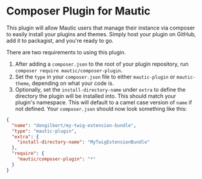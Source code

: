 # Composer Plugin for Mautic

This plugin will allow Mautic users that manage their instance via composer to easily install your plugins and themes.
Simply host your plugin on GitHub, add it to packagist, and you're ready to go.

There are two requirements to using this plugin.

1) After adding a `composer.json` to the root of your plugin repository, run `composer require mautic/composer-plugin`.
2) Set the `type` in your `composer.json` file to either `mautic-plugin` or `mautic-theme`, depending on what
your code is.
3) Optionally, set the `install-directory-name` under `extra` to define the directory the plugin will be installed into. This should match your plugin's namespace. This will default to a camel case version of `name` if not defined.
Your `composer.json` should now look something like this:

```json
{
  "name": "dongilbert/my-twig-extension-bundle",
  "type": "mautic-plugin",
  "extra": {
    "install-directory-name": "MyTwigExtensionBundle"  
  },
  "require": {
    "mautic/composer-plugin": "*"
  }
}
```